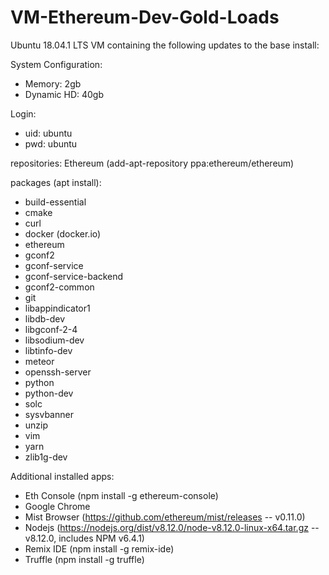 # VM-Ethereum-Dev-Gold-Loads

Ubuntu 18.04.1 LTS VM containing the following updates to the base install:

System Configuration:
- Memory: 2gb
- Dynamic HD: 40gb

Login:
- uid: ubuntu
- pwd: ubuntu

repositories:
Ethereum (add-apt-repository ppa:ethereum/ethereum)

packages (apt install):
- build-essential
- cmake
- curl
- docker (docker.io)
- ethereum
- gconf2
- gconf-service
- gconf-service-backend
- gconf2-common
- git
- libappindicator1
- libdb-dev
- libgconf-2-4
- libsodium-dev
- libtinfo-dev 
- meteor
- openssh-server
- python
- python-dev
- solc
- sysvbanner
- unzip
- vim
- yarn
- zlib1g-dev

Additional installed apps:
- Eth Console (npm install -g ethereum-console)
- Google Chrome
- Mist Browser (https://github.com/ethereum/mist/releases -- v0.11.0)
- Nodejs (https://nodejs.org/dist/v8.12.0/node-v8.12.0-linux-x64.tar.gz -- v8.12.0, includes NPM v6.4.1)
- Remix IDE (npm install -g remix-ide)
- Truffle (npm install -g truffle)
